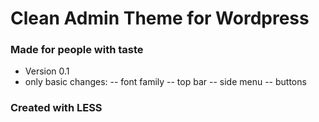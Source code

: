 # Clean Admin Theme for Wordpress

### Made for people with taste

- Version 0.1
- only basic changes:
-- font family
-- top bar
-- side menu
-- buttons


### Created with LESS
